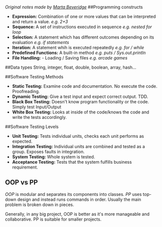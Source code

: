 *Original notes made by [Marta Beveridge](https://github.com/martabeveridge)*
##Programming constructs
* **Expression:** Combination of one or more values that can be interpreted and return a value. *e.g. 2+3*
* **Sequence:** A set of instructions executed in sequence *e.g. nested for loop*
* **Selection:** A statement which has different outcomes depending on its evaluation *e.g. if statements*
* **Iteration:** A statement whih is executed repeatedly *e.g. for / while*
* **Predefined Functions:** A built-in method *e.g. puts / Sys.out.println*
* **File Handling:** - Loading / Saving files *e.g. arcade games*

##Data types
String, integer, float, double, boolean, array, hash...

##Software Testing Methods
* **Static Testing:** Examine code and documentation. No execute the code. Proofreading.
* **Dynamic Testing:** Give a test input and expect correct output. TDD.
* **Black Box Testing:** Doesn't know program functionality or the code. Simply test Input/Output
* **White Box Testing:** Looks at inside of the code/knows the code and write the tests accordingly.

##Software Testing Levels
* **Unit Testing:** Tests individual units, checks each unit performs as expected.
* **Integration Testing:** Individual units are combined and tested as a group. Exposes faults in integration.
* **System Testing:** Whole system is tested.
* **Acceptance Testing:** Tests that the system fulfills business requirement.

## OOP vs PP
*OOP* is modular and separates its components into classes. *PP* uses top-down design and instead runs commands in order. Usually the main problem is broken down in pieces.

Generally, in any big project, OOP is better as it's more manageable and collaborative. PP is suitable for smaller projects.
